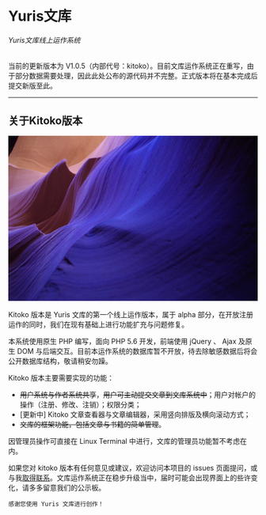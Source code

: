 # Yuris文库
###### Yuris文库线上运作系统

当前的更新版本为 V1.0.5（内部代号：kitoko）。目前文库运作系统正在重写，由于部分数据需要处理，因此此处公布的源代码并不完整。正式版本将在基本完成后提交新版至此。

---

## 关于Kitoko版本

![splash](kitoko_hdpi.jpg "Kitoko")

Kitoko 版本是 Yuris 文库的第一个线上运作版本，属于 alpha 部分，在开放注册运作的同时，我们在现有基础上进行功能扩充与问题修复。

本系统使用原生 PHP 编写，面向 PHP 5.6 开发，前端使用 jQuery 、 Ajax 及原生 DOM 与后端交互。目前本运作系统的数据库暂不开放，待去除敏感数据后将会公开数据库结构，敬请稍安勿躁。

Kitoko 版本主要需要实现的功能：

* ~~用户系统与作者系统共享~~，~~用户可主动提交文章到文库系统中~~；用户对帐户的操作（注册、修改、注销）；权限分类；
* [更新中] Kitoko 文章查看器与文章编辑器，采用竖向排版及横向滚动方式；
* ~~文库的框架功能，包括文章与书籍的简单管理~~。

因管理员操作可直接在 Linux Terminal 中进行，文库的管理员功能暂不考虑在内。

如果您对 kitoko 版本有任何意见或建议，欢迎访问本项目的 issues 页面提问，或与我[取得联系](mailto:bainesing@nebula-soft.com "联系 日向花和")。文库运作系统正在稳步升级当中，届时可能会出现界面上的些许变化，请多多留意我们的公示板。
                                                                                                  
    感谢您使用 Yuris 文库进行创作！








